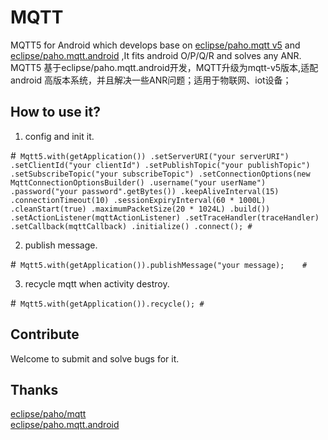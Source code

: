 # MQTT
MQTT5 for Android which develops base on [eclipse/paho.mqtt v5](https://github.com/eclipse/paho.mqtt.java)  and [eclipse/paho.mqtt.android](https://github.com/eclipse/paho.mqtt.android) ,It fits android O/P/Q/R and solves any ANR.  
MQTT5 基于eclipse/paho.mqtt.android开发，MQTT升级为mqtt-v5版本,适配android 高版本系统，并且解决一些ANR问题；适用于物联网、iot设备；

## How to use it?
1. config and init it.  

 #```
 Mqtt5.with(getApplication())
         .setServerURI("your serverURI")
         .setClientId("your clientId")
         .setPublishTopic("your publishTopic")
         .setSubscribeTopic("your subscribeTopic")
         .setConnectionOptions(new MqttConnectionOptionsBuilder()
         .username("your userName")
         .password("your password".getBytes())
         .keepAliveInterval(15)
         .connectionTimeout(10)
         .sessionExpiryInterval(60 * 1000L)
         .cleanStart(true)
         .maximumPacketSize(20 * 1024L)
         .build())
         .setActionListener(mqttActionListener)
         .setTraceHandler(traceHandler)
         .setCallback(mqttCallback)
         .initialize()
         .connect();
 #```
   
2. publish message.  

 #```
      Mqtt5.with(getApplication()).publishMessage("your message);   
 #```
   
3. recycle mqtt when activity destroy.  

 #```
     Mqtt5.with(getApplication()).recycle();
 #```
   
## Contribute

Welcome to submit and solve bugs for it.

## Thanks
[eclipse/paho/mqtt](https://github.com/eclipse/paho.mqtt.java)   
[eclipse/paho.mqtt.android](https://github.com/eclipse/paho.mqtt.android)  